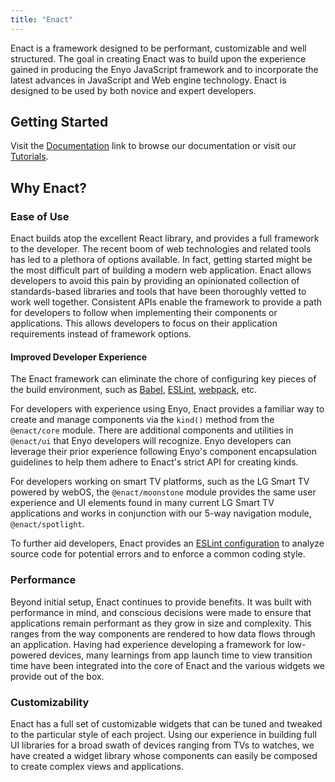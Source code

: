 ```yaml
---
title: "Enact"
---
```


Enact is a framework designed to be performant, customizable and well structured. The goal in
creating Enact was to build upon the experience gained in producing the Enyo JavaScript framework
and to incorporate the latest advances in JavaScript and Web engine technology. Enact is designed to
be used by both novice and expert developers.

## Getting Started

Visit the [Documentation](docs/) link to browse our documentation or visit our
[Tutorials](docs/tutorials/).

## Why Enact?

### Ease of Use

Enact builds atop the excellent React library, and provides a full framework to the developer. The
recent boom of web technologies and related tools has led to a plethora of options available. In
fact, getting started might be the most difficult part of building a modern web application. Enact
allows developers to avoid this pain by providing an opinionated collection of standards-based libraries
and tools that have been thoroughly vetted to work well together.  Consistent APIs enable the framework
to provide a path for developers to follow when implementing their components or applications.  This allows
developers to focus on their application requirements instead of framework options.

#### Improved Developer Experience

The Enact framework can eliminate the chore of configuring key pieces of the build environment, such
as [Babel](https://babeljs.io/), [ESLint](http://eslint.org/), [webpack](https://webpack.github.io/), etc.

For developers with experience using Enyo, Enact provides a familiar way to create and manage components
via the `kind()` method from the `@enact/core` module.  There are additional components and utilities in
`@enact/ui` that Enyo developers will recognize.  Enyo developers can leverage their prior experience
following Enyo's component encapsulation guidelines to help them adhere to Enact's strict API for creating
kinds.

For developers working on smart TV platforms, such as the LG Smart TV powered by webOS, the `@enact/moonstone`
module provides the same user experience and UI elements found in many current LG Smart TV applications and
works in conjunction with our 5-way navigation module, `@enact/spotlight`.

To further aid developers, Enact provides an [ESLint configuration](docs/developer-tools/eslint-config-enact/) to analyze source code for potential
errors and to enforce a common coding style.

### Performance

Beyond initial setup, Enact continues to provide benefits. It was built with performance in mind,
and conscious decisions were made to ensure that applications remain performant as they grow in size
and complexity. This ranges from the way components are rendered to how data flows through an
application. Having had experience developing a framework for low-powered devices, many learnings
from app launch time to view transition time have been integrated into the core of Enact and the
various widgets we provide out of the box.

### Customizability

Enact has a full set of customizable widgets that can be tuned and tweaked to the particular style
of each project. Using our experience in building full UI libraries for a broad swath of devices
ranging from TVs to watches, we have created a widget library whose components can easily be
composed to create complex views and applications.
